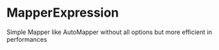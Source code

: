 # MapperExpression
Simple Mapper like AutoMapper without all options but more efficient in performances

 
